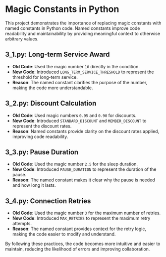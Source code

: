 # Magic Constants in Python

This project demonstrates the importance of replacing magic constants with named constants in Python code. Named constants improve code readability and maintainability by providing meaningful context to otherwise arbitrary values.

## 3_1.py: Long-term Service Award

- **Old Code**: Used the magic number `10` directly in the condition.
- **New Code**: Introduced `LONG_TERM_SERVICE_THRESHOLD` to represent the threshold for long-term service.
- **Reason**: The named constant clarifies the purpose of the number, making the code more understandable.

## 3_2.py: Discount Calculation

- **Old Code**: Used magic numbers `0.95` and `0.90` for discounts.
- **New Code**: Introduced `STANDARD_DISCOUNT` and `MEMBER_DISCOUNT` to represent the discount rates.
- **Reason**: Named constants provide clarity on the discount rates applied, improving code readability.

## 3_3.py: Pause Duration

- **Old Code**: Used the magic number `2.5` for the sleep duration.
- **New Code**: Introduced `PAUSE_DURATION` to represent the duration of the pause.
- **Reason**: The named constant makes it clear why the pause is needed and how long it lasts.

## 3_4.py: Connection Retries

- **Old Code**: Used the magic number `3` for the maximum number of retries.
- **New Code**: Introduced `MAX_RETRIES` to represent the maximum retry attempts.
- **Reason**: The named constant provides context for the retry logic, making the code easier to modify and understand.

By following these practices, the code becomes more intuitive and easier to maintain, reducing the likelihood of errors and improving collaboration.